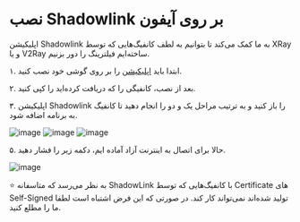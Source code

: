 # نصب Shadowlink بر روی آیفون

اپلیکیشن Shadowlink به ما کمک می‌کند تا بتوانیم به لطف کانفیگ‌هایی که توسط XRay و یا V2Ray ساخته‌ایم فیلترینگ را دور بزنیم.

۱. ابتدا باید [اپلیکیشن](https://apps.apple.com/us/app/shadowlink-shadowsocks-vpn/id1439686518) را بر روی گوشی خود نصب کنید. 

۲. بعد از نصب، کانفیگی را که دریافت کرده‌اید را کپی کنید.

۳. اپلیکیشن Shadowlink را باز کنید و به ترتیب مراحل یک و دو را انجام دهید تا کانفیگ به برنامه اضافه شود.

![image](https://user-images.githubusercontent.com/118040490/201843706-b0f9faf7-4fe0-49fb-a003-f5db43c95490.png)
![image](https://user-images.githubusercontent.com/118040490/201843874-818d1697-f74c-4355-ac27-a1213921ef97.png)
![image](https://user-images.githubusercontent.com/118040490/201843975-39e8a032-a8e7-4b7b-bf8a-1692f8007186.png)


۵. حالا برای اتصال به اینترنت آزاد آماده ایم، دکمه زیر را فشار دهید.

![image](https://user-images.githubusercontent.com/118040490/201845260-91f606e9-6c0e-4b67-aa30-33fe82ec29da.png)


⭐ به نظر می‌رسد که متاسفانه ShadowLink با کانفیگ‌هایی که توسط Certificate های Self-Signed تولید شده‌اند نمی‌تواند کار کند. در صورتی که این فرض اشتباه است لطفا ما را مطلع کنید.
